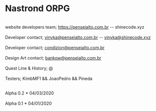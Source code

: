 # Nastrond ORPG
<br>website developers team; https://penseialto.com.br -- shinecode.xyz</br>
<br>Developer contact; vinyka@penseialto.com.br -- vinyka@shinecode.xyz</br>
<br>Developer contact; condizion@penseialto.com.br</br>
<br>Design Art contact; bankow@penseialto.com.br</br>
<br>Quest Line & History; @</br>
<br>Testers; KimbMF1 && JoaoPedro && Pineda</br>

<br>Alpha 0.2 * 04/03/2020</br>
<br>Alpha 0.1 * 04/01/2020</br>
